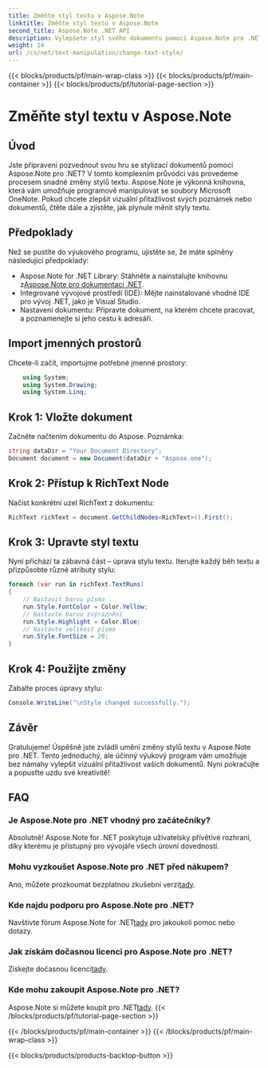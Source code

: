 ```yaml
---
title: Změňte styl textu v Aspose.Note
linktitle: Změňte styl textu v Aspose.Note
second_title: Aspose.Note .NET API
description: Vylepšete styl svého dokumentu pomocí Aspose.Note pro .NET. V tomto podrobném průvodci se dozvíte, jak snadno změnit styly textu. Vyzkoušejte to zdarma!
weight: 14
url: /cs/net/text-manipulation/change-text-style/
---
```


{{< blocks/products/pf/main-wrap-class >}}
{{< blocks/products/pf/main-container >}}
{{< blocks/products/pf/tutorial-page-section >}}

# Změňte styl textu v Aspose.Note

## Úvod
Jste připraveni pozvednout svou hru se stylizací dokumentů pomocí Aspose.Note pro .NET? V tomto komplexním průvodci vás provedeme procesem snadné změny stylů textu. Aspose.Note je výkonná knihovna, která vám umožňuje programově manipulovat se soubory Microsoft OneNote. Pokud chcete zlepšit vizuální přitažlivost svých poznámek nebo dokumentů, čtěte dále a zjistěte, jak plynule měnit styly textu.
## Předpoklady
Než se pustíte do výukového programu, ujistěte se, že máte splněny následující předpoklady:
-  Aspose.Note for .NET Library: Stáhněte a nainstalujte knihovnu z[Aspose.Note pro dokumentaci .NET](https://reference.aspose.com/note/net/).
- Integrované vývojové prostředí (IDE): Mějte nainstalované vhodné IDE pro vývoj .NET, jako je Visual Studio.
- Nastavení dokumentu: Připravte dokument, na kterém chcete pracovat, a poznamenejte si jeho cestu k adresáři.
## Import jmenných prostorů
Chcete-li začít, importujme potřebné jmenné prostory:
```csharp
    using System;
    using System.Drawing;
    using System.Linq;
```
## Krok 1: Vložte dokument
Začněte načtením dokumentu do Aspose. Poznámka:
```csharp
string dataDir = "Your Document Directory";
Document document = new Document(dataDir + "Aspose.one");
```
## Krok 2: Přístup k RichText Node
Načíst konkrétní uzel RichText z dokumentu:
```csharp
RichText richText = document.GetChildNodes<RichText>().First();
```
## Krok 3: Upravte styl textu
Nyní přichází ta zábavná část – úprava stylu textu. Iterujte každý běh textu a přizpůsobte různé atributy stylu:
```csharp
foreach (var run in richText.TextRuns)
{
    // Nastavit barvu písma
    run.Style.FontColor = Color.Yellow;
    // Nastavte barvu zvýraznění
    run.Style.Highlight = Color.Blue;
    // Nastavte velikost písma
    run.Style.FontSize = 20;
}
```
## Krok 4: Použijte změny
Zabalte proces úpravy stylu:
```csharp
Console.WriteLine("\nStyle changed successfully.");
```
## Závěr
Gratulujeme! Úspěšně jste zvládli umění změny stylů textu v Aspose.Note pro .NET. Tento jednoduchý, ale účinný výukový program vám umožňuje bez námahy vylepšit vizuální přitažlivost vašich dokumentů. Nyní pokračujte a popusťte uzdu své kreativitě!
## FAQ
### Je Aspose.Note pro .NET vhodný pro začátečníky?
Absolutně! Aspose.Note for .NET poskytuje uživatelsky přívětivé rozhraní, díky kterému je přístupný pro vývojáře všech úrovní dovedností.
### Mohu vyzkoušet Aspose.Note pro .NET před nákupem?
 Ano, můžete prozkoumat bezplatnou zkušební verzi[tady](https://releases.aspose.com/).
### Kde najdu podporu pro Aspose.Note pro .NET?
 Navštivte fórum Aspose.Note for .NET[tady](https://forum.aspose.com/c/note/28) pro jakoukoli pomoc nebo dotazy.
### Jak získám dočasnou licenci pro Aspose.Note pro .NET?
 Získejte dočasnou licenci[tady](https://purchase.aspose.com/temporary-license/).
### Kde mohu zakoupit Aspose.Note pro .NET?
 Aspose.Note si můžete koupit pro .NET[tady](https://purchase.aspose.com/buy).
{{< /blocks/products/pf/tutorial-page-section >}}

{{< /blocks/products/pf/main-container >}}
{{< /blocks/products/pf/main-wrap-class >}}

{{< blocks/products/products-backtop-button >}}
